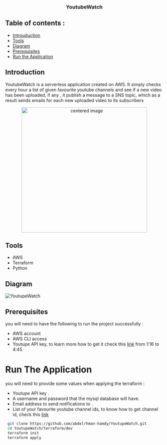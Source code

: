 
<h3 align="center">YoutubeWatch</h3>

## Table of contents :
- [Introuduction](#introduction)
- [Tools](#tools)
- [Diagram](#diagram)
- [Prerequisites](#prerequisites)
- [Run the Application](#run-the-application)

## Introduction 
YoutubeWatch is a serverless application created on AWS. It simply checks every hour a list of given favourite youtube channels and see if a new video has been uploaded, if any , it publish a message to a SNS topic, which as a result sends emails for each new uploaded video to its subscribers
<p align="center">
<img  src="https://user-images.githubusercontent.com/69608603/224564330-b8d91840-f17f-4da9-88fb-e41a149c95b9.png" alt="centered image" height="400">
</p>

## Tools 
- AWS 
- Terraform 
- Python

## Diagram
 ![YoutupeWatch](https://user-images.githubusercontent.com/69608603/224564562-e6b72d23-3208-4127-a832-7adda9f1b238.png)

## Prerequisites 
you will need to have the following to run the project successfully : 
- AWS account 
- AWS CLI access 
- Youtupe API key, to learn more how to get it check this [link](https://www.youtube.com/watch?v=D56_Cx36oGY&t=76s) from 1:16 to 4:45 

# Run The Application
 you will need to provide some values when applying the terraform :
 - Youtupe API key .
 - A username and password that the mysql database will have.
 - Email address to send notifications to .
 - List of your favourite youtube channel ids, to know how to get channel id, check this [link](https://www.youtube.com/watch?v=0oDy2sWPF38)
```bash
 git clone https://github.com/abdelrhman-hamdy/YoutupeWatch.git
 cd YoutupeWatch/terraform/dev
 terraform init  
 terraform apply
```
